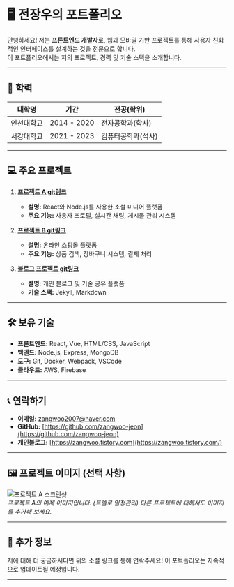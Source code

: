 
# 🖥️ 전장우의 포트폴리오

안녕하세요! 저는  **프론트엔드 개발자**로, 웹과 모바일 기반 프로젝트를 통해 사용자 친화적인 인터페이스를 설계하는 것을 전문으로 합니다.  
이 포트폴리오에서는 저의 프로젝트, 경력 및 기술 스택을 소개합니다.

----------

## 🏢 학력

| 대학명 | 기간 | 전공(학위) 
|----|----|----
| 인천대학교 | 2014 - 2020 | 전자공학과(학사) 
| 서강대학교 | 2021 - 2023 | 컴퓨터공학과(석사) 



----------

## 💻 주요 프로젝트

1.  **[프로젝트 A git링크](https://github.com/username/project-a)**
    
    -   **설명:**  React와 Node.js를 사용한 소셜 미디어 플랫폼
    -   **주요 기능:**  사용자 프로필, 실시간 채팅, 게시물 관리 시스템
2.  **[프로젝트 B git링크](https://github.com/username/project-b)**
    
    -   **설명:**  온라인 쇼핑몰 플랫폼
    -   **주요 기능:**  상품 검색, 장바구니 시스템, 결제 처리
3.  **[블로그 프로젝트 git링크](https://github.com/username/blog)**
    
    -   **설명:**  개인 블로그 및 기술 공유 플랫폼
    -   **기술 스택:**  Jekyll, Markdown

----------

## 🛠️ 보유 기술

-   **프론트엔드:**  React, Vue, HTML/CSS, JavaScript
-   **백엔드:**  Node.js, Express, MongoDB
-   **도구:**  Git, Docker, Webpack, VSCode
-   **클라우드:**  AWS, Firebase

----------

## 📞 연락하기


-   **이메일:**  [zangwoo2007@naver.com](mailto:zangwoo2007@naver.com)
-   **GitHub:**  [https://github.com/zangwoo-jeon](https://github.com/zangwoo-jeon)
-   **개인블로그:**  [https://zangwoo.tistory.com](https://zangwoo.tistory.com/)

----------

## 🖼️ 프로젝트 이미지 (선택 사항)

![프로젝트 A 스크린샷](https://velog.velcdn.com/images/remon/post/a755e123-5a47-4942-aab2-38b8c615969f/image.png)  
_프로젝트 A의 예제 이미지입니다. (트렐로 일정관리) 다른 프로젝트에 대해서도 이미지를 추가해 보세요._

----------

## 🌱 추가 정보

저에 대해 더 궁금하시다면 위의 소셜 링크를 통해 연락주세요! 이 포트폴리오는 지속적으로 업데이트될 예정입니다.

----------
